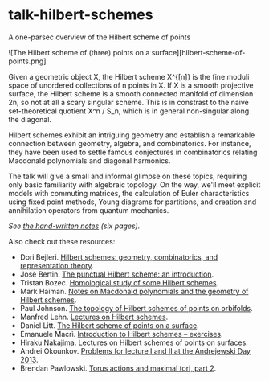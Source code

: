 # talk-hilbert-schemes
A one-parsec overview of the Hilbert scheme of points

![The Hilbert scheme of (three) points on a surface][hilbert-scheme-of-points.png]

Given a geometric object X, the Hilbert scheme X^{[n]} is the fine
moduli space of unordered collections of n points in X. If X is a
smooth projective surface, the Hilbert scheme is a smooth connected
manifold of dimension 2n, so not at all a scary singular scheme. This
is in constrast to the naive set-theoretical quotient X^n / S_n, which is in
general non-singular along the diagonal.

Hilbert schemes exhibit an intriguing geometry and establish a remarkable
connection between geometry, algebra, and combinatorics. For
instance, they have been used to settle famous conjectures in
combinatorics relating Macdonald polynomials and diagonal harmonics.

The talk will give a small and informal glimpse on these topics,
requiring only basic familiarity with algebraic topology. On the way,
we'll meet explicit models with commuting matrices, the calculation of
Euler characteristics using fixed point methods, Young diagrams for
partitions, and creation and annihilation operators from quantum
mechanics.

*See [the hand-written notes](notes.pdf) (six pages).*

Also check out these resources:

* Dori Bejleri. [Hilbert schemes: geometry, combinatorics, and representation theory](www.math.brown.edu/~dbejleri/Hilbert%2520Schemes%2520-%2520Grad%2520Student%2520Seminar.pdf).
* José Bertin. [The punctual Hilbert scheme: an introduction](https://www-fourier.ujf-grenoble.fr/sites/ifmaquette.ujf-grenoble.fr/files/bertin_rev.pdf).
* Tristan Bozec. [Homological study of some Hilbert schemes](http://www.math.u-psud.fr/~merker/CMI-ENS-Exchange/2010/expose-bozec.pdf).
* Mark Haiman. [Notes on Macdonald polynomials and the geometry of Hilbert schemes](https://math.berkeley.edu/~mhaiman/ftp/newt-sf-2001/newt.pdf).
* Paul Johnson. [The topology of Hilbert schemes of points on orbifolds](http://paul-johnson.staff.shef.ac.uk/Talks/TopGHilbImperial.pdf).
* Manfred Lehn. [Lectures on Hilbert schemes](http://www.mathematik.uni-mainz.de/Members/lehn/ar/montreal.ps).
* Daniel Litt. [The Hilbert scheme of points on a surface](http://math.stanford.edu/~dlitt/exposnotes/hilbertpoints.pdf).
* Emanuele Macrì. [Introduction to Hilbert schemes – exercises](http://nuweb15.neu.edu/emacri/HilbertSchemesExercises.pdf).
* Hiraku Nakajima. Lectures on Hilbert schemes of points on surfaces.
* Andrei Okounkov. [Problems for lecture I and II at the Andrejewski Day 2013](http://www.math.uni-augsburg.de/andrejewski-2013/program.html).
* Brendan Pawlowski. [Torus actions and maximal tori, part 2](http://chromotopy.org/torus-actions-maximal-tori-2).
